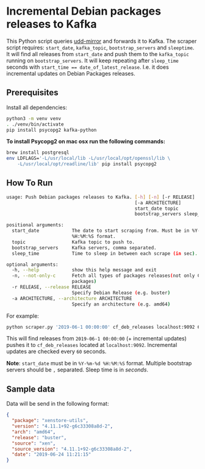 # Incremental Debian packages releases to Kafka

This Python script queries [udd-mirror](https://udd-mirror.debian.net/)
and forwards it to Kafka.
The scraper script requires: `start_date`, `kafka_topic`, `bootstrap_servers`
and `sleeptime`. It will find all releases from `start_date` and push them
to the `kafka_topic` running on `bootstrap_servers`.
It will keep repeating after `sleep_time` seconds with
`start_time == date_of_latest_release`. I.e. it does incremental updates
on Debian Packages releases.

## Prerequisites

Install all dependencies:

```bash
python3 -m venv venv
. ./venv/bin/activate
pip install psycopg2 kafka-python
```

__To install Psycopg2 on mac osx run the following commands:__

```bash
brew install postgresql
env LDFLAGS='-L/usr/local/lib -L/usr/local/opt/openssl/lib \
    -L/usr/local/opt/readline/lib' pip install psycopg2
```

## How To Run

```bash
usage: Push Debian packages releases to Kafka. [-h] [-n] [-r RELEASE]
                                               [-a ARCHITECTURE]
                                               start_date topic
                                               bootstrap_servers sleep_time

positional arguments:
  start_date            The date to start scraping from. Must be in %Y-%m-%d
                        %H:%M:%S format.
  topic                 Kafka topic to push to.
  bootstrap_servers     Kafka servers, comma separated.
  sleep_time            Time to sleep in between each scrape (in sec).

optional arguments:
  -h, --help            show this help message and exit
  -n, --not-only-c      Fetch all types of packages releases(not only C
                        packages)
  -r RELEASE, --release RELEASE
                        Specify Debian Release (e.g. buster)
  -a ARCHITECTURE, --architecture ARCHITECTURE
                        Specify an architecture (e.g. amd64)
```

For example:

```sh
python scraper.py '2019-06-1 00:00:00' cf_deb_releases localhost:9092 60
```

This will find releases from `2019-06-1 00:00:00` (+ incremental updates)
pushes it to `cf_deb_releases` located at `localhost:9092`.
Incremental updates are checked every `60` seconds.

**Note**: `start_date` must be in `%Y-%m-%d %H:%M:%S` format.
Multiple bootstrap servers should be `,` separated. Sleep time is in _seconds_.

## Sample data

Data will be send in the following format:

```json
{
  "package": "xenstore-utils",
  "version": "4.11.1+92-g6c33308a8d-2",
  "arch": "amd64",
  "release": "buster",
  "source": "xen",
  "source_version": "4.11.1+92-g6c33308a8d-2",
  "date": "2019-06-24 11:21:15"
}
```
